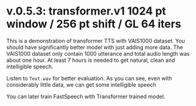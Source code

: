 # v.0.5.3: transformer.v1 1024 pt window / 256 pt shift / GL 64 iters

This is a demonstration of transformer TTS with VAIS1000 dataset.  You should have significantly better model with just adding more data. The VAIS1000 dataset only contain 1000 utterance and total audio length was about one hour. At least 7 hours is needed to get natural, clean and intelligible speech. 

Listen to `Text.wav` for better evaluation. As you can see, even with considerably little data, we can get some intelligible speech

You can later train FastSpeech with Transformer trained model. 

